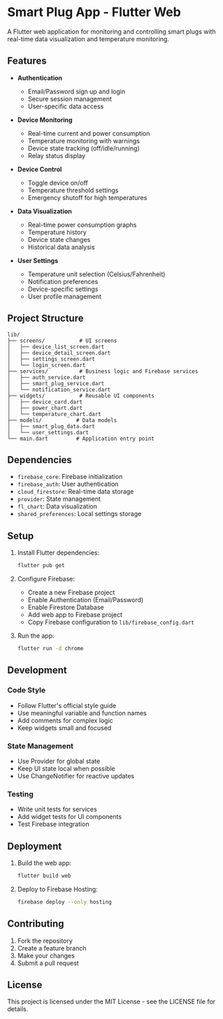 # Smart Plug App - Flutter Web

A Flutter web application for monitoring and controlling smart plugs with real-time data visualization and temperature monitoring.

## Features

- **Authentication**
  - Email/Password sign up and login
  - Secure session management
  - User-specific data access

- **Device Monitoring**
  - Real-time current and power consumption
  - Temperature monitoring with warnings
  - Device state tracking (off/idle/running)
  - Relay status display

- **Device Control**
  - Toggle device on/off
  - Temperature threshold settings
  - Emergency shutoff for high temperatures

- **Data Visualization**
  - Real-time power consumption graphs
  - Temperature history
  - Device state changes
  - Historical data analysis

- **User Settings**
  - Temperature unit selection (Celsius/Fahrenheit)
  - Notification preferences
  - Device-specific settings
  - User profile management

## Project Structure

```
lib/
├── screens/           # UI screens
│   ├── device_list_screen.dart
│   ├── device_detail_screen.dart
│   ├── settings_screen.dart
│   └── login_screen.dart
├── services/          # Business logic and Firebase services
│   ├── auth_service.dart
│   ├── smart_plug_service.dart
│   └── notification_service.dart
├── widgets/           # Reusable UI components
│   ├── device_card.dart
│   ├── power_chart.dart
│   └── temperature_chart.dart
├── models/           # Data models
│   ├── smart_plug_data.dart
│   └── user_settings.dart
└── main.dart         # Application entry point
```

## Dependencies

- `firebase_core`: Firebase initialization
- `firebase_auth`: User authentication
- `cloud_firestore`: Real-time data storage
- `provider`: State management
- `fl_chart`: Data visualization
- `shared_preferences`: Local settings storage

## Setup

1. Install Flutter dependencies:
   ```bash
   flutter pub get
   ```

2. Configure Firebase:
   - Create a new Firebase project
   - Enable Authentication (Email/Password)
   - Enable Firestore Database
   - Add web app to Firebase project
   - Copy Firebase configuration to `lib/firebase_config.dart`

3. Run the app:
   ```bash
   flutter run -d chrome
   ```

## Development

### Code Style

- Follow Flutter's official style guide
- Use meaningful variable and function names
- Add comments for complex logic
- Keep widgets small and focused

### State Management

- Use Provider for global state
- Keep UI state local when possible
- Use ChangeNotifier for reactive updates

### Testing

- Write unit tests for services
- Add widget tests for UI components
- Test Firebase integration

## Deployment

1. Build the web app:
   ```bash
   flutter build web
   ```

2. Deploy to Firebase Hosting:
   ```bash
   firebase deploy --only hosting
   ```

## Contributing

1. Fork the repository
2. Create a feature branch
3. Make your changes
4. Submit a pull request

## License

This project is licensed under the MIT License - see the LICENSE file for details.
